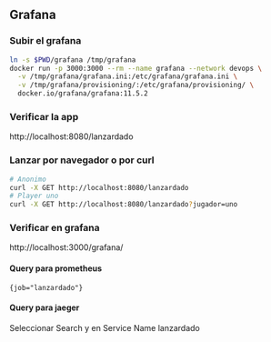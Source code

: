 
## Grafana

### Subir el grafana
```bash
ln -s $PWD/grafana /tmp/grafana
docker run -p 3000:3000 --rm --name grafana --network devops \
  -v /tmp/grafana/grafana.ini:/etc/grafana/grafana.ini \
  -v /tmp/grafana/provisioning/:/etc/grafana/provisioning/ \
  docker.io/grafana/grafana:11.5.2 
```


### Verificar la app
http://localhost:8080/lanzardado

### Lanzar por navegador o por curl
```bash
# Anonimo
curl -X GET http://localhost:8080/lanzardado
# Player uno
curl -X GET http://localhost:8080/lanzardado?jugador=uno
```

### Verificar en grafana
http://localhost:3000/grafana/

#### Query para prometheus
```promql
{job="lanzardado"}
```

#### Query para jaeger
Seleccionar Search y en Service Name lanzardado